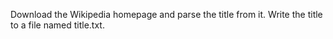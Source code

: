 Download the Wikipedia homepage and parse the title from it. Write the title to a file named title.txt.
